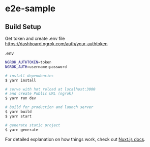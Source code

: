 # e2e-sample

## Build Setup

Get token and create .env file  
https://dashboard.ngrok.com/auth/your-authtoken

.env
```bash
NGROK_AUTHTOKEN=token
NGROK_AUTH=username:password
```

```bash
# install dependencies
$ yarn install

# serve with hot reload at localhost:3000
# and create Public URL (ngrok)
$ yarn run dev

# build for production and launch server
$ yarn build
$ yarn start

# generate static project
$ yarn generate
```

For detailed explanation on how things work, check out [Nuxt.js docs](https://nuxtjs.org).
